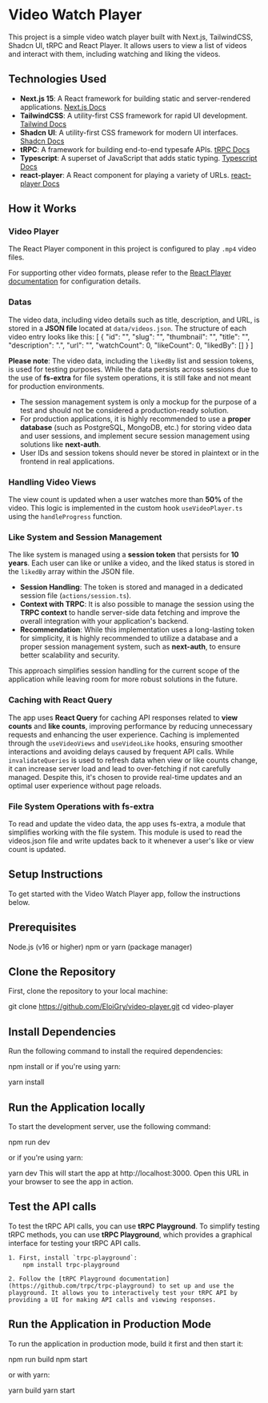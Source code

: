 # Video Watch Player

This project is a simple video watch player built with Next.js, TailwindCSS, Shadcn UI, tRPC and React Player. It allows users to view a list of videos and interact with them, including watching and liking the videos.

## Technologies Used

- **Next.js 15**: A React framework for building static and server-rendered applications.
  [Next.js Docs](https://nextjs.org/docs)
- **TailwindCSS**: A utility-first CSS framework for rapid UI development.
  [Tailwind Docs](https://tailwindcss.com/)
- **Shadcn UI**: A utility-first CSS framework for modern UI interfaces.
  [Shadcn Docs](https://ui.shadcn.com/)
- **tRPC**: A framework for building end-to-end typesafe APIs.
  [tRPC Docs](https://trpc.io/)
- **Typescript**: A superset of JavaScript that adds static typing.
[Typescript Docs](https://www.typescriptlang.org/)
- **react-player**: A React component for playing a variety of URLs.
[react-player Docs](https://github.com/CookPete/react-player/)

## How it Works

### Video Player 
The React Player component in this project is configured to play `.mp4` video files.

For supporting other video formats, please refer to the [React Player documentation](https://github.com/CookPete/react-player/) for configuration details.

### Datas
The video data, including video details such as title, description, and URL, is stored in a **JSON file** located at `data/videos.json`. The structure of each video entry looks like this:
[
  {
    "id": "",
    "slug": "",
    "thumbnail": "",
    "title": "",
    "description": ".",
    "url": "",
    "watchCount": 0,
    "likeCount": 0,
    "likedBy": []
  }
]

**Please note**: The video data, including the `likedBy` list and session tokens, is used for testing purposes. While the data persists across sessions due to the use of **fs-extra** for file system operations, it is still fake and not meant for production environments.

- The session management system is only a mockup for the purpose of a test and should not be considered a production-ready solution.
- For production applications, it is highly recommended to use a **proper database** (such as PostgreSQL, MongoDB, etc.) for storing video data and user sessions, and implement secure session management using solutions like **next-auth**.
- User IDs and session tokens should never be stored in plaintext or in the frontend in real applications.


### Handling Video Views
The view count is updated when a user watches more than **50%** of the video. This logic is implemented in the custom hook `useVideoPlayer.ts` using the `handleProgress` function.

### Like System and Session Management

The like system is managed using a **session token** that persists for **10 years**. Each user can like or unlike a video, and the liked status is stored in the `likedBy` array within the JSON file.

- **Session Handling**: The token is stored and managed in a dedicated session file (`actions/session.ts`).
- **Context with TRPC**: It is also possible to manage the session using the **TRPC context** to handle server-side data fetching and improve the overall integration with your application's backend.
- **Recommendation**: While this implementation uses a long-lasting token for simplicity, it is highly recommended to utilize a database and a proper session management system, such as **next-auth**, to ensure better scalability and security.

This approach simplifies session handling for the current scope of the application while leaving room for more robust solutions in the future.


### Caching with React Query

The app uses **React Query** for caching API responses related to **view counts** and **like counts**, improving performance by reducing unnecessary requests and enhancing the user experience. Caching is implemented through the `useVideoViews` and `useVideoLike` hooks, ensuring smoother interactions and avoiding delays caused by frequent API calls. While `invalidateQueries` is used to refresh data when view or like counts change, it can increase server load and lead to over-fetching if not carefully managed. Despite this, it's chosen to provide real-time updates and an optimal user experience without page reloads.

### File System Operations with fs-extra
To read and update the video data, the app uses fs-extra, a module that simplifies working with the file system. This module is used to read the videos.json file and write updates back to it whenever a user's like or view count is updated.

## Setup Instructions
To get started with the Video Watch Player app, follow the instructions below.

## Prerequisites
Node.js (v16 or higher)
npm or yarn (package manager)

## Clone the Repository
First, clone the repository to your local machine:

git clone https://github.com/EloiGry/video-player.git
cd video-player

## Install Dependencies 
Run the following command to install the required dependencies:

npm install
or if you're using yarn:

yarn install

## Run the Application locally
To start the development server, use the following command:

npm run dev

or if you're using yarn:

yarn dev
This will start the app at http://localhost:3000. Open this URL in your browser to see the app in action.


## Test the API calls

To test the tRPC API calls, you can use **tRPC Playground**.
To simplify testing tRPC methods, you can use **tRPC Playground**, which provides a graphical interface for testing your tRPC API calls.

    1. First, install `trpc-playground`:
        npm install trpc-playground

    2. Follow the [tRPC Playground documentation](https://github.com/trpc/trpc-playground) to set up and use the playground. It allows you to interactively test your tRPC API by providing a UI for making API calls and viewing responses.


## Run the Application in Production Mode 
To run the application in production mode, build it first and then start it:

npm run build
npm start

or with yarn:

yarn build
yarn start
